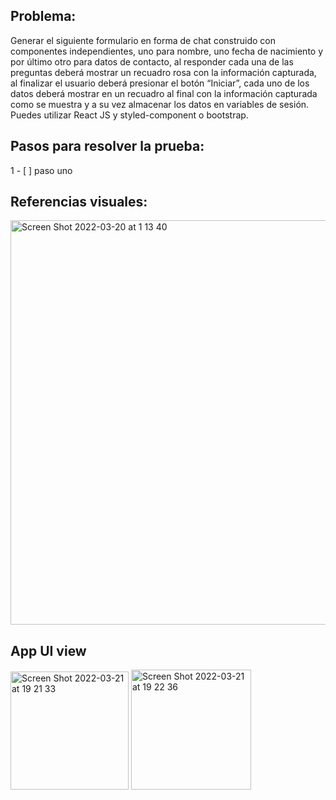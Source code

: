 ## Problema:
Generar el siguiente formulario en forma de chat construido con componentes
independientes, uno para nombre, uno fecha de nacimiento y por último otro para datos
de contacto, al responder cada una de las preguntas deberá mostrar un recuadro rosa
con la información capturada, al finalizar el usuario deberá presionar el botón “Iniciar”,
cada uno de los datos deberá mostrar en un recuadro al final con la información
capturada como se muestra y a su vez almacenar los datos en variables de sesión.
Puedes utilizar React JS y styled-component o bootstrap.

## Pasos para resolver la prueba:
1 - [ ] paso uno

## Referencias visuales:
<img width="647" alt="Screen Shot 2022-03-20 at 1 13 40" src="https://user-images.githubusercontent.com/52949285/159152291-2f64182a-8614-4781-881a-2c64ca9f5c2e.png">

## App UI view
<img width="189" alt="Screen Shot 2022-03-21 at 19 21 33" src="https://user-images.githubusercontent.com/52949285/159388584-4b6efd6b-ac18-449a-ae85-607191fe2a73.png"> <img width="192" alt="Screen Shot 2022-03-21 at 19 22 36" src="https://user-images.githubusercontent.com/52949285/159388676-b686c8d1-ad8b-4534-8a2f-1caf513182cb.png">

